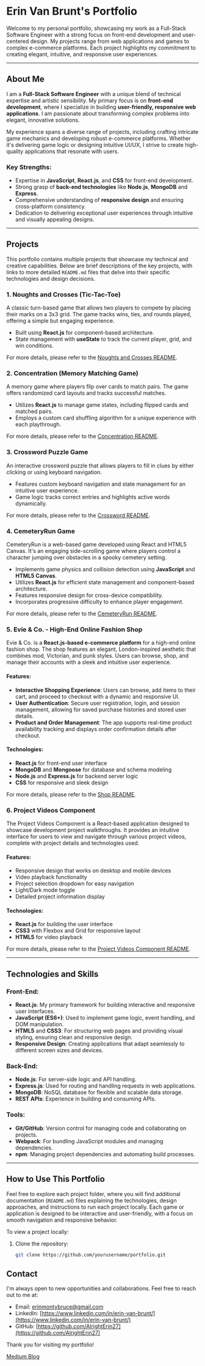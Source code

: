 # Erin Van Brunt's Portfolio

Welcome to my personal portfolio, showcasing my work as a Full-Stack Software Engineer with a strong focus on front-end development and user-centered design. My projects range from web applications and games to complex e-commerce platforms. Each project highlights my commitment to creating elegant, intuitive, and responsive user experiences.

---

## About Me

I am a **Full-Stack Software Engineer** with a unique blend of technical expertise and artistic sensibility. My primary focus is on **front-end development**, where I specialize in building **user-friendly, responsive web applications**. I am passionate about transforming complex problems into elegant, innovative solutions.

My experience spans a diverse range of projects, including crafting intricate game mechanics and developing robust e-commerce platforms. Whether it's delivering game logic or designing intuitive UI/UX, I strive to create high-quality applications that resonate with users.

### Key Strengths:

- Expertise in **JavaScript**, **React.js**, and **CSS** for front-end development.
- Strong grasp of **back-end technologies** like **Node.js**, **MongoDB** and **Express**.
- Comprehensive understanding of **responsive design** and ensuring cross-platform consistency.
- Dedication to delivering exceptional user experiences through intuitive and visually appealing designs.

---

## Projects

This portfolio contains multiple projects that showcase my technical and creative capabilities. Below are brief descriptions of the key projects, with links to more detailed `README.md` files that delve into their specific technologies and design decisions.

### 1. **Noughts and Crosses (Tic-Tac-Toe)**

A classic turn-based game that allows two players to compete by placing their marks on a 3x3 grid. The game tracks wins, ties, and rounds played, offering a simple but engaging experience.

- Built using **React.js** for component-based architecture.
- State management with **useState** to track the current player, grid, and win conditions.

For more details, please refer to the [Noughts and Crosses README](./src/Components/Games/NoughtsAndCrosses/README.md).

### 2. **Concentration (Memory Matching Game)**

A memory game where players flip over cards to match pairs. The game offers randomized card layouts and tracks successful matches.

- Utilizes **React.js** to manage game states, including flipped cards and matched pairs.
- Employs a custom card shuffling algorithm for a unique experience with each playthrough.

For more details, please refer to the [Concentration README](./src/Components/Games/Concentration/README.md).

### 3. **Crossword Puzzle Game**

An interactive crossword puzzle that allows players to fill in clues by either clicking or using keyboard navigation.

- Features custom keyboard navigation and state management for an intuitive user experience.
- Game logic tracks correct entries and highlights active words dynamically.

For more details, please refer to the [Crossword README](./src/Components/Games/Crossword/README.md).

### 4. **CemeteryRun Game**

CemeteryRun is a web-based game developed using React and HTML5 Canvas. It's an engaging side-scrolling game where players control a character jumping over obstacles in a spooky cemetery setting.

- Implements game physics and collision detection using **JavaScript** and **HTML5 Canvas**.
- Utilizes **React.js** for efficient state management and component-based architecture.
- Features responsive design for cross-device compatibility.
- Incorporates progressive difficulty to enhance player engagement.

For more details, please refer to the [CemeteryRun README](./src/Components/Games/CemeteryRun/README.md).

### 5. **Evie & Co. - High-End Online Fashion Shop**

Evie & Co. is a **React.js-based e-commerce platform** for a high-end online fashion shop. The shop features an elegant, London-inspired aesthetic that combines mod, Victorian, and punk styles. Users can browse, shop, and manage their accounts with a sleek and intuitive user experience.

#### Features:

- **Interactive Shopping Experience**: Users can browse, add items to their cart, and proceed to checkout with a dynamic and responsive UI.
- **User Authentication**: Secure user registration, login, and session management, allowing for saved purchase histories and stored user details.
- **Product and Order Management**: The app supports real-time product availability tracking and displays order confirmation details after checkout.

#### Technologies:

- **React.js** for front-end user interface
- **MongoDB** and **Mongoose** for database and schema modeling
- **Node.js** and **Express.js** for backend server logic
- **CSS** for responsive and sleek design

For more details, please refer to the [Shop README](./src/Components/Shop/README.md).

### 6. **Project Videos Component**

The Project Videos Component is a React-based application designed to showcase development project walkthroughs. It provides an intuitive interface for users to view and navigate through various project videos, complete with project details and technologies used.

#### Features:

- Responsive design that works on desktop and mobile devices
- Video playback functionality
- Project selection dropdown for easy navigation
- Light/Dark mode toggle
- Detailed project information display

#### Technologies:

- **React.js** for building the user interface
- **CSS3** with Flexbox and Grid for responsive layout
- **HTML5** for video playback

For more details, please refer to the [Project Videos Component README](./src/Components/Home/ProjectVideos/README.md).

---

## Technologies and Skills

### Front-End:

- **React.js**: My primary framework for building interactive and responsive user interfaces.
- **JavaScript (ES6+)**: Used to implement game logic, event handling, and DOM manipulation.
- **HTML5** and **CSS3**: For structuring web pages and providing visual styling, ensuring clean and responsive design.
- **Responsive Design**: Creating applications that adapt seamlessly to different screen sizes and devices.

### Back-End:

- **Node.js**: For server-side logic and API handling.
- **Express.js**: Used for routing and handling requests in web applications.
- **MongoDB**: NoSQL database for flexible and scalable data storage.
- **REST APIs**: Experience in building and consuming APIs.

### Tools:

- **Git/GitHub**: Version control for managing code and collaborating on projects.
- **Webpack**: For bundling JavaScript modules and managing dependencies.
- **npm**: Managing project dependencies and automating build processes.

---

## How to Use This Portfolio

Feel free to explore each project folder, where you will find additional documentation (`README.md`) files explaining the technologies, design approaches, and instructions to run each project locally. Each game or application is designed to be interactive and user-friendly, with a focus on smooth navigation and responsive behavior.

To view a project locally:

1. Clone the repository:
   ```bash
   git clone https://github.com/yourusername/portfolio.git
   ```

## Contact

I'm always open to new opportunities and collaborations. Feel free to reach out to me at:

- Email: [erinmontybruce@gmail.com](mailto:erinmontybruce@gmail.com)
- LinkedIn: [https://www.linkedin.com/in/erin-van-brunt/](https://www.linkedin.com/in/erin-van-brunt/)
- GitHub: [https://github.com/AlrightErin27](https://github.com/AlrightErin27)

Thank you for visiting my portfolio!

[Medium Blog](https://medium.com/@erinmontybruce)

